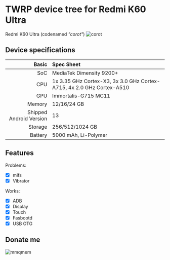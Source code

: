 # TWRP device tree for Redmi K60 Ultra
Redmi K60 Ultra (codenamed _"corot"_) 
![corot](https://i02.appmifile.com/329_operator_sg/14/08/2023/3fcfdc0e83081349795e70056be19e35.png)
## Device specifications

Basic   | Spec Sheet
-------:|:-------------------------
SoC     | MediaTek Dimensity 9200+
CPU     | 1x 3.35 GHz Cortex-X3, 3x 3.0 GHz Cortex-A715, 4x 2.0 GHz Cortex-A510
GPU     | Immortalis-G715 MC11
Memory  | 12/16/24 GB
Shipped Android Version | 13
Storage | 256/512/1024 GB
Battery | 5000 mAh, Li-Polymer

## Features
Problems:
- [X] mifs
- [X] Vibrator

Works:
- [X] ADB
- [X] Display
- [X] Touch 
- [X] Fasbootd
- [X] USB OTG

## Donate me
![mmqmem](https://img2.imgtp.com/2024/03/05/FdGtaESF.jpg)
